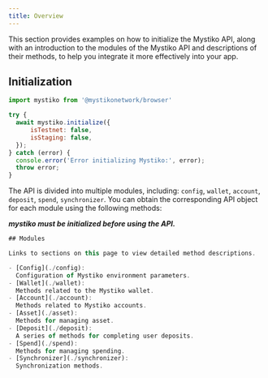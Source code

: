 ```yaml
---
title: Overview
---
```


This section provides examples on how to initialize the Mystiko API, along with an introduction to the modules of the Mystiko API and descriptions of their methods, to help you integrate it more effectively into your app.

## Initialization
```javascript
import mystiko from '@mystikonetwork/browser'

try {
  await mystiko.initialize({
      isTestnet: false,
      isStaging: false,
  });
} catch (error) {
  console.error('Error initializing Mystiko:', error);
  throw error;
}
```
The API is divided into multiple modules, including: `config`, `wallet`, `account`, `deposit`, `spend`, `synchronizer`. You can obtain the corresponding API object for each module using the following methods:

_**mystiko must be initialized before using the API.**_

```javascript
## Modules

Links to sections on this page to view detailed method descriptions.

- [Config](./config):
  Configuration of Mystiko environment parameters.
- [Wallet](./wallet):
  Methods related to the Mystiko wallet.
- [Account](./account):
  Methods related to Mystiko accounts.
- [Asset](./asset):
  Methods for managing asset.
- [Deposit](./deposit):
  A series of methods for completing user deposits.
- [Spend](./spend):
  Methods for managing spending.
- [Synchronizer](./synchronizer):
  Synchronization methods.
